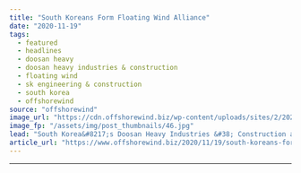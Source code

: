 ```yaml
---
title: "South Koreans Form Floating Wind Alliance"
date: "2020-11-19"
tags: 
  - featured
  - headlines
  - doosan heavy
  - doosan heavy industries & construction
  - floating wind
  - sk engineering & construction
  - south korea
  - offshorewind
source: "offshorewind"
image_url: "https://cdn.offshorewind.biz/wp-content/uploads/sites/2/2020/11/19091919/South-Koreans-Form-Floating-Wind-Alliance.jpg"
image_fp: "/assets/img/post_thumbnails/46.jpg"
lead: "South Korea&#8217;s Doosan Heavy Industries &#38; Construction and SK Engineering &#38; Construction have signed"
article_url: "https://www.offshorewind.biz/2020/11/19/south-koreans-form-floating-wind-alliance/"
---
```


---
